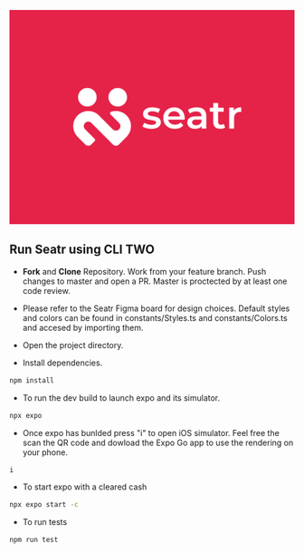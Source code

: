  <p align="center">
  <img width="1000" src="./assets/images/seatr-app-logo.png">
</p>

## Run Seatr using CLI TWO

- **Fork** and **Clone** Repository. Work from your feature branch. Push changes to master and open a PR. Master is proctected by at least one code review. 

- Please refer to the Seatr Figma board for design choices. Default styles and colors can be found in constants/Styles.ts and constants/Colors.ts and accesed by importing them.

- Open the project directory.
- Install dependencies.

```bash
npm install
```

- To run the dev build to launch expo and its simulator.

```bash
npx expo
```
- Once expo has bunlded press "i" to open  iOS simulator. Feel free the scan the QR code and dowload the Expo Go app to use the rendering on your phone.

```bash
i
```

- To start expo with a cleared cash

```bash
npx expo start -c
```


- To run tests

```bash
npm run test
```
